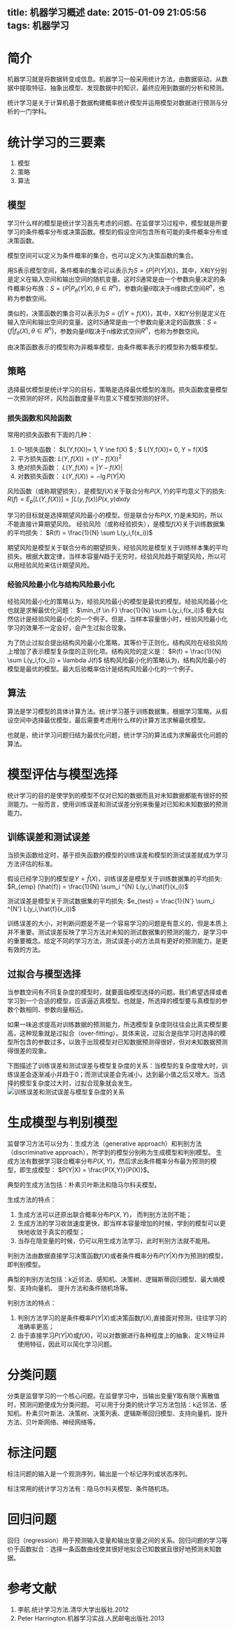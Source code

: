 title: 机器学习概述
date: 2015-01-09 21:05:56
tags: 机器学习
---
# 简介
机器学习就是将数据转变成信息。机器学习一般采用统计方法，由数据驱动，从数据中提取特征、抽象出模型、发现数据中的知识，最终应用到数据的分析和预测。

统计学习是关于计算机基于数据构建概率统计模型并运用模型对数据进行预测与分析的一门学科。
<!--more-->
# 统计学习的三要素

1. 模型
2. 策略
3. 算法

## 模型
学习什么样的模型是统计学习首先考虑的问题。在监督学习过程中，模型就是所要学习的条件概率分布或决策函数。模型的假设空间包含所有可能的条件概率分布或决策函数。

模型空间可以定义为条件概率的集合，也可以定义为决策函数的集合。

用S表示模型空间，条件概率的集合可以表示为$S=\lbrace P|P(Y|X)\rbrace$，其中，X和Y分别是定义在输入空间和输出空间的随机变量。这时$S$通常是由一个参数向量决定的条件概率分布族：$S=\lbrace P|P_{\theta} (Y|X),\theta \in R^n \rbrace$，参数向量$\theta$取决于n维欧式空间$R^n$，也称为参数空间。

类似的，决策函数的集合可以表示为$S=\lbrace f|Y=f(X)\rbrace$，其中，X和Y分别是定义在输入空间和输出空间的变量。这时$S$通常是由一个参数向量决定的函数族：$S=\lbrace f|f_{\theta} (X),\theta \in R^n \rbrace$，参数向量$\theta$取决于n维欧式空间$R^n$，也称为参数空间。

由决策函数表示的模型称为非概率模型，由条件概率表示的模型称为概率模型。

## 策略
选择最优模型是统计学习的目标，策略是选择最优模型的准则。损失函数度量模型一次预测的好坏，风险函数度量平均意义下模型预测的好坏。
### 损失函数和风险函数
常用的损失函数有下面的几种：
1. 0-1损失函数：
	$L(Y,f(X))= 1, Y \ne f(X) $ ; $ L(Y,f(X))= 0, Y = f(X)$
2. 平方损失函数:
	$L(Y,f(X)) = (Y-f(X))^2$
3. 绝对损失函数：
	$L(Y,f(X)) = |Y-f(X)|$
4. 对数损失函数：
	$L(Y,f(X)) = - \lg P(Y|X)$

风险函数（或称期望损失），是模型$f(X)$关于联合分布$P(X,Y)$的平均意义下的损失:
	$R(f) = E_p [L(Y,f(X))]= \int L(y,f(x)) P(x,y) dxdy$

学习的目标就是选择期望风险最小的模型。但是联合分布$P(X,Y)$是未知的，所以不能直接计算期望风险。
经验风险（或称经验损失），是模型$f(X)$关于训练数据集的平均损失：
	$R(f) =  \frac{1}{N} \sum L(y_i,f(x_i))$

期望风险是模型关于联合分布的期望损失，经验风险是模型关于训练样本集的平均损失。根据大数定律，当样本容量$N$趋于无穷时，经验风险趋于期望风险，所以可以用经验风险来估计期望风险。

### 经验风险最小化与结构风险最小化
经验风险最小化的策略认为，经验风险最小的模型是最优的模型。经验风险最小化也就是求解最优化问题：
	$\min_{f \in F} \frac{1}{N} \sum L(y_i,f(x_i))$
极大似然估计是经验风险最小化的一个例子。但是，当样本容量很小时，经验风险最小化学习的效果不一定会好，会产生过拟合现象。

为了防止过拟合提出结构风险最小化策略，其等价于正则化，结构风险在经验风险上增加了表示模型复杂度的正则化项。结构风险的定义是：
	$R(f) =  \frac{1}{N} \sum L(y_i,f(x_i)) + \lambda J(f)$
结构风险最小化的策略认为，结构风险最小的模型是最优的模型。最大后验概率估计是结构风险最小化的一个例子。

## 算法
算法是学习模型的具体计算方法。统计学习基于训练数据集，根据学习策略，从假设空间中选择最优模型，最后需要考虑用什么样的计算方法求解最优模型。

也就是，统计学习问题归结为最优化问题，统计学习的算法成为求解最优化问题的算法。

# 模型评估与模型选择
统计学习的目的是使学到的模型不仅对已知的数据而且对未知数据都能有很好的预测能力。一般而言，使用训练误差和测试误差分别来衡量对已知和未知数据的预测能力。

## 训练误差和测试误差
当损失函数给定时，基于损失函数的模型的训练误差和模型的测试误差就成为学习方法评估的标准。

假设已经学习到的模型是$Y=\hat{f}(X)$，训练误差是模型关于训练数据集的平均损失:
$R_{emp} (\hat{f}) = \frac{1}{N} \sum_i ^{N} L(y_i,\hat{f}(x_i))$

测试误差是模型关于测试数据集的平均损失:
$e_{test} = \frac{1}{N'} \sum_i ^{N'} L(y_i,\hat{f}(x_i))$

训练误差的大小，对判断问题是不是一个容易学习的问题是有意义的，但是本质上并不重要。测试误差反映了学习方法对未知的测试数据集的预测的能力，是学习中的重要概念。给定不同的学习方法，测试误差小的方法具有更好的预测能力，是更有效的方法。

## 过拟合与模型选择
当参数空间有不同复杂度的模型时，就要面临模型选择的问题。我们希望选择或者学习到一个合适的模型，应该逼近真模型。也就是，所选择的模型要与真模型的参数个数相同、参数向量相近。

如果一味追求提高对训练数据的预测能力，所选模型复杂度则往往会比真实模型要高，这种现象就是过拟合（over-fitting）。具体来说，过拟合是指学习时选择的模型所包含的参数过多，以致于出现模型对已知数据预测得很好，但对未知数据预测得很差的现象。

下图描述了训练误差和测试误差与模型复杂度的关系：当模型的复杂度增大时，训练误差会逐渐减小并趋于0；而测试误差会先减小，达到最小值之后又增大。当选择的模型复杂度过大时，过拟合现象就会发生。
![训练误差和测试误差与模型复杂度的关系](/image/训练误差和测试误差与模型复杂度的关系.png)


# 生成模型与判别模型
监督学习方法可以分为：生成方法（generative approach）和判别方法（discriminative approach），所学到的模型分别称为生成模型和判别模型。
生成方法有数据学习联合概率分布$P(X,Y)$，然后求出条件概率分布最为预测的模型，即生成模型： $P(Y|X) = \frac{P(X,Y)}{P(X)}$。

典型的生成方法包括：朴素贝叶斯法和隐马尔科夫模型。

生成方法的特点： 
1. 生成方法可以还原出联合概率分布$P(X,Y)$， 而判别方法则不能；
2. 生成方法的学习收敛速度更快，即当样本容量增加的时候，学到的模型可以更快地收敛于真实的模型；
3. 当存在隐变量的时候，仍可以用生成方法学习，此时判别方法就不能用。

判别方法由数据直接学习决策函数$f(X)$或者条件概率分布$P(Y|X)$作为预测的模型，即判别模型。

典型的判别方法包括：k近邻法、感知机、决策树、逻辑斯蒂回归模型、最大熵模型、支持向量机、
提升方法和条件随机场等。

判别方法的特点：
1. 判别方法学习的是条件概率$P(Y|X)$或决策函数$f(X)$,直接面对预测，往往学习的准确率更高；
2. 由于直接学习$P(Y|X)$或$f(X)$，可以对数据进行各种程度上的抽象、定义特征并使用特征，因此可以简化学习问题。


# 分类问题
分类是监督学习的一个核心问题。在监督学习中，当输出变量Y取有限个离散值时，预测问题便成为分类问题。
可以用于分类的统计学习方法包括：k近邻法、感知机、朴素贝叶斯法、决策树、决策列表、逻辑斯蒂回归模型、支持向量机、提升方法、贝叶斯网络、神经网络等。

# 标注问题
标注问题的输入是一个观测序列，输出是一个标记序列或状态序列。

标注常用的统计学习方法有：隐马尔科夫模型、条件随机场。

# 回归问题
回归（regression）用于预测输入变量和输出变量之间的关系。回归问题的学习等价于函数拟合：选择一条函数曲线使其很好地拟合已知数据且很好地预测未知数据。

# 参考文献
1. 李航.统计学习方法.清华大学出版社.2012
2. Peter Harrington.机器学习实战.人民邮电出版社.2013
